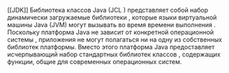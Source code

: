 [[JDK]]
Библиотека классов Java (JCL ) представляет собой набор динамически загружаемые библиотеки , которые языки виртуальной машины Java (JVM) могут вызывать во время времени выполнения . Поскольку платформа Java не зависит от конкретной операционной системы , приложения не могут полагаться ни на одну из собственных библиотек платформы. Вместо этого платформа Java предоставляет исчерпывающий набор стандартных библиотек классов , содержащих функции, общие для современных операционных систем.